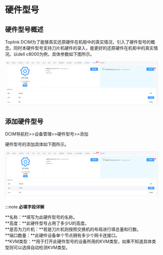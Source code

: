 # 硬件型号

##  硬件型号概述

Toplink  DCIM为了能够真实还原硬件在机柜中的真实情况，引入了硬件型号的概念。同时本硬件型号支持刀片机硬件的录入，能更好的还原硬件在机柜中的真实情况。以dell c8000为例，具体参数如下图所示。

![](./img/manual%20update%2000.png)

## 添加硬件型号

DCIM导航栏>>设备管理>>硬件型号>>添加

硬件型号的添加具体如下图所示。

![](./img/manual%20uptade%2001.png)

:::note **必填字段详解**

**名称：**填写为此硬件型号的名称。  
**高度：**此硬件型号占用了多少U的高度。  
**是否为刀片机：**若是刀片机则按照交换机的布局进行填总量和行数。  
**端口数量：**此硬件设备单个节点拥有多少个网卡连接口。  
**KVM类型：**用于打开此硬件型号的设备所用的KVM类型，如果不知道具体类型则可以选择自动检测KVM类型。  